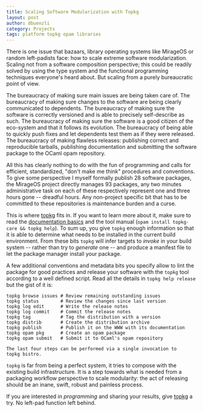 ```yaml
---
title: Scaling Software Modularization with Topkg
layout: post
author: dbuenzli
category: Projects
tags: platform topkg opam libraries
---
```


There is one issue that bazaars, library operating systems
like MirageOS or random left-padists face: how to scale extreme
software modularization. Scaling not from a software composition perspective;
this could be readily solved by using the type system and the
functional programming techniques everyone's heard about. But scaling from a
purely bureaucratic point of view.

The bureaucracy of making sure main issues are being taken care of. The
bureaucracy of making sure changes to the software are being clearly
communicated to dependents. The bureaucracy of making sure the software
is correctly versioned and is able to precisely self-describe as such. The
bureaucracy of making sure the software is a good citizen of the
eco-system and that it follows its evolution. The bureaucracy of being
able to quickly push fixes and let dependents test them as if they
were released. The bureaucracy of making flawless releases: publishing
correct and reproducible tarballs, publishing documentation and submitting
the software package to the OCaml opam repository.

All this has clearly nothing to do with the fun of programming and
calls for efficient, standardized, "don't make me think" procedures and
conventions. To give some perspective I myself formally publish 28 software
packages, the MirageOS project directly manages 93 packages, any two minutes
administrative task on each of these respectively represent one and three
hours gone -- dreadful hours. Any non-project specific bit that has to be
committed to these repositories is maintenance burden and a curse.

This is where [topkg](http://erratique.ch/software/topkg) fits in.
If you want to learn more about it, make sure to read the [documentation
basics](http://erratique.ch/software/topkg/doc/Topkg.html#basics) and
the tool manual (`opam install topkg-care && topkg help`). To sum up,
you give `topkg` enough information so that it is able to determine what
needs to be installed in the current build environment. From these bits
`topkg` will infer targets to *invoke* in your build system -- rather than
try to *generate* one -- and produce a manifest file to let the package
manager install your package.

A few additional conventions and metadata bits you specify allow to
lint the package for good practices and release your software with the
`topkg` tool according to a well defined script. Read all the details
in `topkg help release` but the gist of it is:

```
topkg browse issues # Review remaining outstanding issues
topkg status        # Review the changes since last version
topkg log edit      # Write the release notes
topkg log commit    # Commit the release notes
topkg tag           # Tag the distribution with a version
topkg distrib       # Create the distribution archive
topkg publish       # Publish it on the WWW with its documentation
topkg opam pkg      # Create an opam package
topkg opam submit   # Submit it to OCaml's opam repository

The last four steps can be performed via a single invocation to
topkg bistro.
```

`topkg` is far from being a perfect system, it tries to compose with
the existing build infrastructure. It is a step towards what is needed
from a packaging workflow perspective to scale modularity: the act of
releasing should be an inane, swift, robust and painless process.

If you are interested in *programming* and sharing your results, give
[topkg](http://erratique.ch/software/topkg) a try. No left-pad function
left behind.

